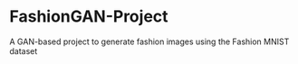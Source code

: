 # FashionGAN-Project
 A GAN-based project to generate fashion images using the Fashion MNIST dataset
